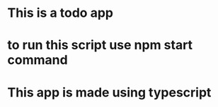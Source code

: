 # This is a todo app

# to run this script use npm start command

# This app is made using typescript

